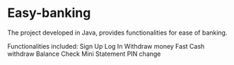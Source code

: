 # Easy-banking
The project developed in Java, provides functionalities for ease of banking.

Functionalities included:
Sign Up
Log In
Withdraw money
Fast Cash withdraw
Balance Check
Mini Statement
PIN change
